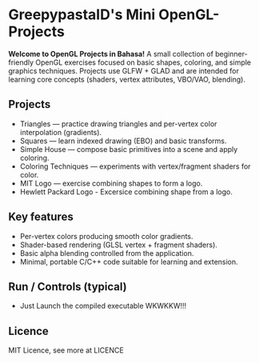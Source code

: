 # GreepypastaID's Mini OpenGL-Projects

**Welcome to OpenGL Projects in Bahasa!**
A small collection of beginner-friendly OpenGL exercises focused on basic shapes, coloring, and simple graphics techniques. Projects use GLFW + GLAD and are intended for learning core concepts (shaders, vertex attributes, VBO/VAO, blending).

## Projects
- Triangles — practice drawing triangles and per-vertex color interpolation (gradients).
- Squares — learn indexed drawing (EBO) and basic transforms.
- Simple House — compose basic primitives into a scene and apply coloring.
- Coloring Techniques — experiments with vertex/fragment shaders for color.
- MIT Logo — exercise combining shapes to form a logo.
- Hewlett Packard Logo - Excersice combining shape from a logo.

## Key features
- Per-vertex colors producing smooth color gradients.
- Shader-based rendering (GLSL vertex + fragment shaders).
- Basic alpha blending controlled from the application.
- Minimal, portable C/C++ code suitable for learning and extension.

## Run / Controls (typical)
- Just Launch the compiled executable WKWKKW!!!

## Licence
MIT Licence, see more at LICENCE